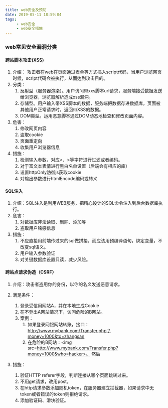 ```yaml
---
title: web安全及预防
date: 2019-05-11 18:59:04
tags:
     - web安全
     - web安全措施
---
```


### web常见安全漏洞分类
#### 跨站脚本攻击(XSS)
1. 介绍： 攻击者在web在页面通过表单等方式插入script代码，当用户浏览网页时候，script代码会被执行，从而达到攻击目的。
2. 分类：
   1. 反射型（服务器渲染）。用户访问带xxs脚本url请求，服务端接受数据发送给浏览器，浏览器解析造成xss漏洞。
   2. 存储型。用户输入带XSS脚本的数据，服务端把数据存进数据库，页面被其他用户正常请求时，返回带XSS的数据。
   3. DOM类型。运用恶意脚本通过DOM动态地检查和修改页面内容。
3. 危害：
   1. 修改网页内容
   2. 盗取cookie
   3. 页面重定向
   4. 收集用户浏览器信息
4. 措施：
   1. 检测输入参数，对应<、>等字符进行过滤或者编码。
   2. 对于富文本表情进行黑白名单设置（后端会有相应的库）
   3. 设置httpOnly防御js获取cookie
   4. 对输出参数进行htmlEncode编码或转义

#### SQL注入
1. 介绍：SQL注入是利用WEB服务，把精心设计的SQL命令注入到后台数据库执行。 
2. 危害： 
   1. 对数据库非法读取、删除、添加等 
   2. 盗取用户铭感信息
3. 措施：
   1. 不应直接用前端传过来的sql做拼接，而应该用预编译语句，绑定变量，不改变sql语义。
   2. 用户输入参数验证
   3. 对关键数据库设置只读，减少风险。

#### 跨站点请求伪造（CSRF）   
1. 介绍：攻击者盗用你的身份，以你的名义发送恶意请求。

2. 满足条件：
   1. 登录受信用网站A，并在本地生成Cookie
   2. 在不登出A网站情况下，访问危险的B网站。
   3. 案例： 
      1. 如果登录网银网站转账，接口：http://www.mybank.com/Transfer.php？money=1000&to=zhangsan   
      2. 在危险的B网站：<img src=http://www.mybank.com/Transfer.php?money=1000&who=hacker>。 然后

3. 措施：
   1. 验证HTTP referer字段，判断连接从哪个页面跳转过来。
   2. 不用get请求，改用post。
   3. 在http请求参数添加随机token，在服务器建立拦截器，如果请求中无token或者错误的token则拒绝请求。
   4. 添加验证码、滑块验证。